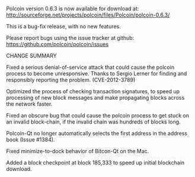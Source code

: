 Polcoin version 0.6.3 is now available for download at:
  http://sourceforge.net/projects/polcoin/files/Polcoin/polcoin-0.6.3/

This is a bug-fix release, with no new features.

Please report bugs using the issue tracker at github:
  https://github.com/polcoin/polcoin/issues

CHANGE SUMMARY

Fixed a serious denial-of-service attack that could cause the
polcoin process to become unresponsive. Thanks to Sergio Lerner
for finding and responsibly reporting the problem. (CVE-2012-3789)

Optimized the process of checking transaction signatures, to
speed up processing of new block messages and make propagating
blocks across the network faster.

Fixed an obscure bug that could cause the polcoin process to get
stuck on an invalid block-chain, if the invalid chain was
hundreds of blocks long.

Polcoin-Qt no longer automatically selects the first address
in the address book (Issue #1384).

Fixed minimize-to-dock behavior of Bitcon-Qt on the Mac.

Added a block checkpoint at block 185,333 to speed up initial
blockchain download.
